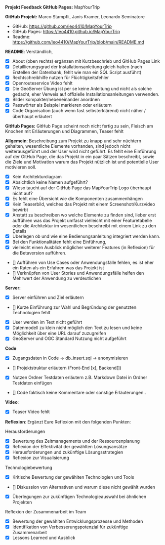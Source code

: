 **Projekt Feedback GitHub Pages:** MapYourTrip

**GitHub Projekt:** Marco Stampfli, Janis Kramer, Leonardo Seminatore

- GitHub: https://github.com/leo4410/MapYourTrip
- GitHub Pages: https://leo4410.github.io/MapYourTrip
- Readme: https://github.com/leo4410/MapYourTrip/blob/main/README.md

**README**: Verständlich,

- [x] About (oben rechts) ergänzen mit Kurzbeschrieb und GitHub Pages Link
- [x] Detaillierungsgrad der Installationsanleitung gleich halten (nach Erstellen der Datenbank, fehlt wie man ein SQL Script ausführt)
- [x] Rechtschreibhilfe nutzen für Flüchtigkeitsfehler
- [x] Openrouteservice Video fehlt
- [x] Die GeoServer Übung ist per se keine Anleitung und nicht als solche gedacht, eher Verweis auf offizielle Installationsanleitungen verwenden.
- [x] Bilder kompakter/nebeneinander anordnen
- [x] Passwörter als Beispiel markieren oder erläutern
- [x] Code Organisation (auch wenn fast selbsterklärend) nicht näher / überhaupt erläutert

**GitHub Pages:**
GitHub Page scheint noch nicht fertig zu sein, Fleisch am Knochen mit Erläuterungen und Diagrammen, Teaser fehlt

**Allgemein**: Beschreibung zum Projekt zu knapp und sehr nüchtern gehalten, wesentliche Elemente vorhanden, sind jedoch nicht weiterausgeführt und der User wird nicht geführt. Es fehlt eine Einführung auf der GitHub Page, die das Projekt in ein paar Sätzen beschreibt, sowie die Ziele und Motivation warum das Projekt nützlich ist und potentielle User motivieren soll.

- [x] Kein Architekturdiagram
- [x] Absichtlich keine Namen aufgeführt?
- [x] Wieso taucht auf der GitHub Page das MapYourTrip Logo überhaupt nicht auf?
- [x] Es fehlt eine Übersicht wie die Komponenten zusammenhängen
- [x] Kein Teaserbild, welches das Projekt mit einem Screenshot/Kurzvideo bewirbt
- [x] Anstatt zu beschreiben wo welche Elemente zu finden sind, lieber erst aufführen was das Projekt umfasst vielleicht mit einer Featuretabelle oder die Architektur im wesentlichen beschreibt mit einem Link zu den Details
- [x] Überlegen ob und wie eine Bedienungsanleitung integriert werden kann.
- [x] Bei den Funktionalitäten fehlt eine Einführung,
- [x] vielleicht einen Ausblick möglicher weiterer Features (in Reflexion) für die Betaversion aufführen.
- [] Aufführen von Use Cases oder Anwendungsfälle fehlen, es ist eher ein Raten als ein Erfahren was das Projekt ist
- [] Verknüpfen von User Stories und Anwendungsfälle helfen den Mehrwert der Anwendung zu verdeutlichen

**Server:**

- [x] Server einführen und Ziel erläutern
- [] Kurze Einführung zur Wahl und Begründung der genutzten Technologien fehlt
- [x] User werden im Text nicht geführt
- [x] Datenmodell zu klein nicht möglich den Text zu lesen und keine Möglichkeit über eine URL darauf zuzugreifen
- [x] GeoServer und OGC Standard Nutzung nicht aufgeführt

**Code**

- [x] Zugangsdaten in Code -> db_insert.sql -> anonymisieren
- [] Projektstruktur erläutern (Front-End [x], Backend[])
- [x] Nutzen Ordner Testdaten erläutern z.B. Markdown Datei in Ordner Testdaten einfügen
- [] Code faktisch keine Kommentare oder sonstige Erläuterungen..

**Video**:

- [x] Teaser Video fehlt

**Reflexion**:
Ergänzt Eure Reflexion mit den folgenden Punkten:

Herausforderungen

- [x] Bewertung des Zeitmanagements und der Ressourcenplanung
- [x] Reflexion der Effektivität der gewählten Lösungsansätze
- [x] Herausforderungen und zukünftige Lösungsstrategien
- [x] Reflexion zur Visualisierung

Technologiebewertung

- [x] Kritische Bewertung der gewählten Technologien und Tools
- [] Diskussion von Alternativen und warum diese nicht gewählt wurden
- [x] Überlegungen zur zukünftigen Technologieauswahl bei ähnlichen Projekten

Reflexion der Zusammenarbeit im Team

- [x] Bewertung der gewählten Entwicklungsprozesse und Methoden
- [x] Identifikation von Verbesserungspotenzial für zukünftige Zusammenarbeit
- [x] Lessons Learned und Ausblick
